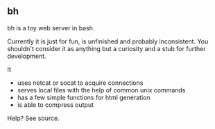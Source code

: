 bh
--

bh is a toy web server in bash.

Currently it is just for fun, is unfinished and probably inconsistent. You
shouldn't consider it as anything but a curiosity and a stub for further
development.

It

   * uses netcat or socat to acquire connections
   * serves local files with the help of common unix commands
   * has a few simple functions for html generation
   * is able to compress output

Help? See source.
